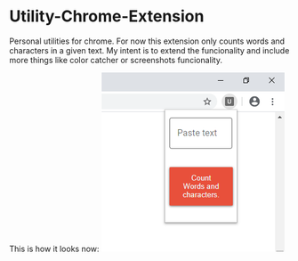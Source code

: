 # Utility-Chrome-Extension
 Personal utilities for chrome.
 For now this extension only counts words and characters in a given text. My intent is to extend the funcionality and include more things like color catcher or screenshots funcionality.
 
 This is how it looks now:
![demo](demo.png)
